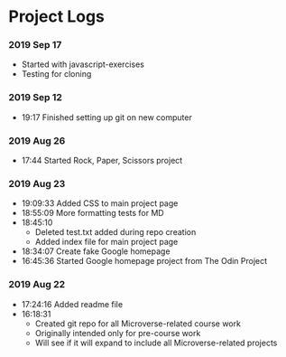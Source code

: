 # Project Logs

### 2019 Sep 17
* Started with javascript-exercises
* Testing for cloning

### 2019 Sep 12
* 19:17 Finished setting up git on new computer

### 2019 Aug 26
* 17:44
  Started Rock, Paper, Scissors project
  
### 2019 Aug 23
* 19:09:33
  Added CSS to main project page
* 18:55:09
  More formatting tests for MD
* 18:45:10
  * Deleted test.txt added during repo creation
  * Added index file for main project page
* 18:34:07
  Create fake Google homepage
* 16:45:36
  Started Google homepage project from The Odin Project

### 2019 Aug 22
* 17:24:16
  Added readme file
* 16:18:31
  * Created git repo for all Microverse-related course work
  * Originally intended only for pre-course work
  * Will see if it will expand to include all Microverse-related projects
